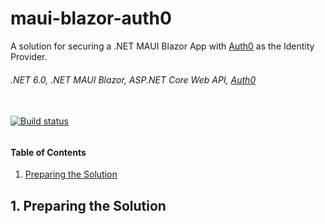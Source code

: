 # maui-blazor-auth0
A solution for securing a .NET MAUI Blazor App with [Auth0](https://auth0.com/) as the Identity Provider.

###### .NET 6.0, .NET MAUI Blazor, ASP.NET Core Web API, [Auth0](https://auth0.com/)
###### 
\
[![Build status](https://ci.appveyor.com/api/projects/status/i4m0kmmvmtxs4daf?svg=true)](https://ci.appveyor.com/project/grantcolley/maui-blazor-auth0)
###### 


#### Table of Contents
1. [Preparing the Solution](#1-preparing-the-solution)


## 1. Preparing the Solution

